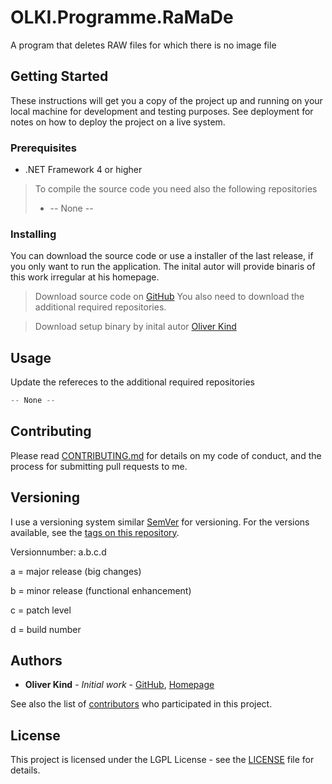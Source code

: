 # OLKI.Programme.RaMaDe
A program that deletes RAW files for which there is no image file

## Getting Started

These instructions will get you a copy of the project up and running on your local machine for development and testing purposes. See deployment for notes on how to deploy the project on a live system.

### Prerequisites

* .NET Framework 4 or higher

> To compile the source code you need also the following repositories
> * -- None --

### Installing

You can download the source code or use a installer of the last release, if you only want to run the application. The inital autor will provide binaris of this work irregular at his homepage.

> Download source code on [GitHub](https://github.com/OliverKind/OLKI.Programme.RaMaDe/archive/master.zip)
> You also need to download the additional required repositories.

> Download setup binary by inital autor [Oliver Kind](https://oliver-kind.de/index.php?NId=53)

## Usage

Update the refereces to the additional required repositories
```C#
-- None --
```
## Contributing

Please read [CONTRIBUTING.md](CONTRIBUTING.md) for details on my code of conduct, and the process for submitting pull requests to me.

## Versioning

I use a versioning system similar [SemVer](http://semver.org/) for versioning. For the versions available, see the [tags on this repository](https://github.com/OliverKind/OLKI.Programme.RaMaDe/tags). 

Versionnumber: a.b.c.d 

a = major release (big changes)

b = minor release (functional enhancement)

c = patch level

d = build number

## Authors

* **Oliver Kind** - *Initial work* - [GitHub](https://github.com/OliverKind), [Homepage](https://oliver-kind.de/)

See also the list of [contributors](https://github.com/OliverKind/OLKI.Programme.RaMaDe/contributors) who participated in this project.

## License

This project is licensed under the LGPL License - see the [LICENSE](LICENSE) file for details.
